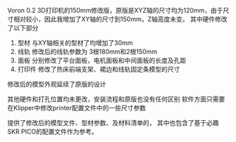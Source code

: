 Voron 0.2 3D打印机的150mm修改版，原版是XYZ轴的尺寸均为120mm，由于尺寸相对较小，因此我增加了XY轴的尺寸到150mm，Z轴高度未变。
其中硬件修改了以下部分

1. 型材 与XY轴相关的型材了均增加了30mm 
2. 线轨  修改后的线轨参数为 3根180mm和2根150mm
3. 面板 分别修改了平台面板，电机面板和中间面板的长度及孔距
4. 打印件 修改了热床前端支架、裙边和线轨固定条模型的尺寸

修改后的模型外观延续了原版的设计

其他硬件和打孔位置均未更改，安装流程和原版也没有任何区别
软件方面只需要在Klipper中修改printer配置文件中的一些尺寸参数

提供了修改后的模型文件、型材参数、及材料清单的，
其中也包含了基于必趣SKR PICO的配置文件作为参考。
